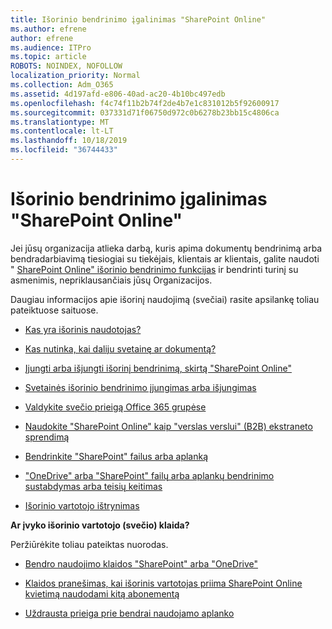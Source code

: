 ```yaml
---
title: Išorinio bendrinimo įgalinimas "SharePoint Online"
ms.author: efrene
author: efrene
ms.audience: ITPro
ms.topic: article
ROBOTS: NOINDEX, NOFOLLOW
localization_priority: Normal
ms.collection: Adm_O365
ms.assetid: 4d197afd-e806-40ad-ac20-4b10bc497edb
ms.openlocfilehash: f4c74f11b2b74f2de4b7e1c831012b5f92600917
ms.sourcegitcommit: 037331d71f06750d972c0b6278b23bb15c4806ca
ms.translationtype: MT
ms.contentlocale: lt-LT
ms.lasthandoff: 10/18/2019
ms.locfileid: "36744433"
---
```

# <a name="enable-external-sharing-in-sharepoint-online"></a>Išorinio bendrinimo įgalinimas "SharePoint Online"

Jei jūsų organizacija atlieka darbą, kuris apima dokumentų bendrinimą arba bendradarbiavimą tiesiogiai su tiekėjais, klientais ar klientais, galite naudoti " [SharePoint Online" išorinio bendrinimo funkcijas](https://docs.microsoft.com/sharepoint/external-sharing-overview) ir bendrinti turinį su asmenimis, nepriklausančiais jūsų Organizacijos.

Daugiau informacijos apie išorinį naudojimą (svečiai) rasite apsilankę toliau pateiktuose saituose.

- [Kas yra išorinis naudotojas?](https://docs.microsoft.com/sharepoint/external-sharing-overview#what-is-an-external-user)

- [Kas nutinka, kai daliju svetainę ar dokumentą?](https://docs.microsoft.com/sharepoint/external-sharing-overview#what-happens-when-i-share-a-site-or-document)

- [Įjungti arba išjungti išorinį bendrinimą, skirtą "SharePoint Online"](https://docs.microsoft.com/sharepoint/turn-external-sharing-on-or-off)

- [Svetainės išorinio bendrinimo įjungimas arba išjungimas](https://docs.microsoft.com/sharepoint/change-external-sharing-site)

- [Valdykite svečio prieigą Office 365 grupėse](https://docs.microsoft.com/office365/admin/create-groups/manage-guest-access-in-groups?view=o365-worldwide)

- [Naudokite "SharePoint Online" kaip "verslas verslui" (B2B) ekstraneto sprendimą](https://docs.microsoft.com/sharepoint/create-b2b-extranet)

- [Bendrinkite "SharePoint" failus arba aplanką](https://support.office.com/article/share-sharepoint-files-or-folders-1fe37332-0f9a-4719-970e-d2578da4941c)

- ["OneDrive" arba "SharePoint" failų arba aplankų bendrinimo sustabdymas arba teisių keitimas](https://support.office.com/article/stop-sharing-onedrive-or-sharepoint-files-or-folders-or-change-permissions-0a36470f-d7fe-40a0-bd74-0ac6c1e13323)

- [Išorinio vartotojo ištrynimas](https://docs.microsoft.com/sharepoint/remove-users#delete-a-guest-from-the-microsoft-365-admin-center)

**Ar įvyko išorinio vartotojo (svečio) klaida?**

Peržiūrėkite toliau pateiktas nuorodas. 

- [Bendro naudojimo klaidos "SharePoint" arba "OneDrive"](https://docs.microsoft.com/sharepoint/sharepoint-onedrive-error-message)

- [Klaidos pranešimas, kai išorinis vartotojas priima SharePoint Online kvietimą naudodami kitą abonementą](https://docs.microsoft.com/sharepoint/support/sharing-and-permissions/error-when-external-user-accepts-an-invitation-by-using-another-account)

- [Uždrausta prieiga prie bendrai naudojamo aplanko](https://docs.microsoft.com/sharepoint/support/sharing-and-permissions/cannot-access-shared-folder)
